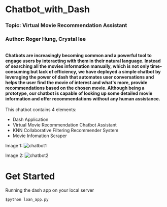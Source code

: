# Chatbot_with_Dash
### Topic: Virtual Movie Recommendation Assistant 
### Author: Roger Hung, Crystal lee
<br >
<strong>Chatbots are increasingly becoming common and a powerful tool to engage users by interacting with them in their natural language. Instead of searching all the movies information manually, which is not only time-consuming but lack of efficiency, we have deployed a simple chatbot by leveraging the power of dash that automates user conversations and helps the user find the movie of interest and what's more, provide recommendations based on the chosen movie. Although being a prototype, our chatbot is capable of looking up some detailed movie information and offer recommendations without any human assistance.</strong> <br >

<br >
This chatbot contains 4 elements:

- Dash Application 
- Virtual Movie Recommendation Chatbot Assistant
- KNN Collaborative Filtering Recommender System 
- Movie Infomation Scraper 


Image 1:
![chatbot1](images/chatbot1.png)

Image 2:
![chatbot2](images/chatbot1.png)



# Get Started

Running the dash app on your local server

```cmd
$python loan_app.py
```




